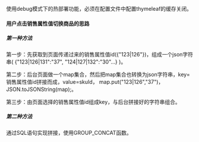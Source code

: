 使用debug模式下的热部署功能，必须在配置文件中配置thymeleaf的缓存关闭。
#### 用户点击销售属性值切换商品的思路
##### 第一种方法
第一步：先获取到页面传递过来的销售属性值id({"123|126"})，组成一个json字符串( {"123|126|131":"37", "124|127|132":"30"...} )。

第二步：后台页面做一个map集合，然后把map集合也转换为json字符串，key=销售属性值id拼接而成，value=skuId，
map.put("123|126","37")，JSON.toJSONString(map);。

第三步：由页面选择的销售属性值id组成key，与后台拼接好的字符串组合。
##### 第二种方法
通过SQL语句实现拼接，使用GROUP_CONCAT函数。

